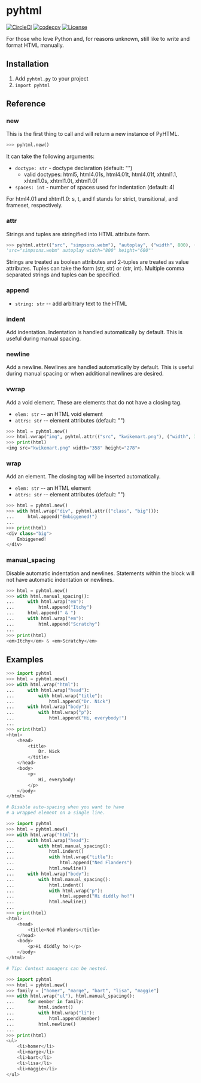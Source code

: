 # pyhtml

[![CircleCI](https://circleci.com/gh/chingc/pyhtml.svg?style=shield)](https://circleci.com/gh/chingc/workflows/pyhtml) [![codecov](https://codecov.io/gh/chingc/pyhtml/branch/master/graph/badge.svg)](https://codecov.io/gh/chingc/pyhtml) [![License](https://img.shields.io/badge/license-MIT-blue.svg)](./LICENSE)

For those who love Python and, for reasons unknown, still like to write and format HTML manually.

## Installation

1. Add `pyhtml.py` to your project
1. `import pyhtml`

## Reference

### new

This is the first thing to call and will return a new instance of PyHTML.

```python
>>> pyhtml.new()
```

It can take the following arguments:

- `doctype: str` - doctype declaration (default: "")
  - valid doctypes: html5, html4.01s, html4.01t, html4.01f, xhtml1.1, xhtml1.0s, xhtml1.0t, xhtml1.0f
- `spaces: int` - number of spaces used for indentation (default: 4)

For html4.01 and xhtml1.0: s, t, and f stands for strict, transitional, and frameset, respectively.

### attr

Strings and tuples are stringified into HTML attribute form.

```python
>>> pyhtml.attr(("src", "simpsons.webm"), "autoplay", ("width", 800), ("height", 600))
'src="simpsons.webm" autoplay width="800" height="600"'
```

Strings are treated as boolean attributes and 2-tuples are treated as value attributes.  Tuples can take the form (str, str) or (str, int).  Multiple comma separated strings and tuples can be specified.

### append

- `string: str` -- add arbitrary text to the HTML

### indent

Add indentation.  Indentation is handled automatically by default.  This is useful during manual spacing.

### newline

Add a newline.  Newlines are handled automatically by default.  This is useful during manual spacing or when additional newlines are desired.

### vwrap

Add a void element.  These are elements that do not have a closing tag.

- `elem: str` -- an HTML void element
- `attrs: str` -- element attributes (default: "")

```python
>>> html = pyhtml.new()
>>> html.vwrap("img", pyhtml.attr(("src", "kwikemart.png"), ("width", 358), ("height", 278)))
>>> print(html)
<img src="kwikemart.png" width="358" height="278">
```

### wrap

Add an element.  The closing tag will be inserted automatically.

- `elem: str` -- an HTML element
- `attrs: str` -- element attributes (default: "")

```python
>>> html = pyhtml.new()
>>> with html.wrap("div", pyhtml.attr(("class", "big"))):
...     html.append("Embiggened!")
...
>>> print(html)
<div class="big">
    Embiggened!
</div>
```

### manual_spacing

Disable automatic indentation and newlines.  Statements within the block will not have automatic indentation or newlines.

```python
>>> html = pyhtml.new()
>>> with html.manual_spacing():
...     with html.wrap("em"):
...         html.append("Itchy")
...     html.append(" & ")
...     with html.wrap("em"):
...         html.append("Scratchy")
...
>>> print(html)
<em>Itchy</em> & <em>Scratchy</em>
```

## Examples

```python
>>> import pyhtml
>>> html = pyhtml.new()
>>> with html.wrap("html"):
...     with html.wrap("head"):
...         with html.wrap("title"):
...             html.append("Dr. Nick")
...     with html.wrap("body"):
...         with html.wrap("p"):
...             html.append("Hi, everybody!")
...
>>> print(html)
<html>
    <head>
        <title>
            Dr. Nick
        </title>
    </head>
    <body>
        <p>
            Hi, everybody!
        </p>
    </body>
</html>
```

```python
# Disable auto-spacing when you want to have
# a wrapped element on a single line.

>>> import pyhtml
>>> html = pyhtml.new()
>>> with html.wrap("html"):
...     with html.wrap("head"):
...         with html.manual_spacing():
...             html.indent()
...             with html.wrap("title"):
...                 html.append("Ned Flanders")
...             html.newline()
...     with html.wrap("body"):
...         with html.manual_spacing():
...             html.indent()
...             with html.wrap("p"):
...                 html.append("Hi diddly ho!")
...             html.newline()
...
>>> print(html)
<html>
    <head>
        <title>Ned Flanders</title>
    </head>
    <body>
        <p>Hi diddly ho!</p>
    </body>
</html>
```

```python
# Tip: Context managers can be nested.

>>> import pyhtml
>>> html = pyhtml.new()
>>> family = ["homer", "marge", "bart", "lisa", "maggie"]
>>> with html.wrap("ul"), html.manual_spacing():
...     for member in family:
...         html.indent()
...         with html.wrap("li"):
...             html.append(member)
...         html.newline()
...
>>> print(html)
<ul>
    <li>homer</li>
    <li>marge</li>
    <li>bart</li>
    <li>lisa</li>
    <li>maggie</li>
</ul>
```
